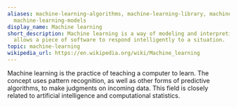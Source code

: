 ```yaml
---
aliases: machine-learning-algorithms, machine-learning-library, machine-learning-application,
  machine-learning-models
display_name: Machine learning
short_description: Machine learning is a way of modeling and interpreting data that
  allows a piece of software to respond intelligently to a situation.
topic: machine-learning
wikipedia_url: https://en.wikipedia.org/wiki/Machine_learning
---
```

Machine learning is the practice of teaching a computer to learn. The concept uses pattern recognition, as well as other forms of predictive algorithms, to make judgments on incoming data. This field is closely related to artificial intelligence and computational statistics.
